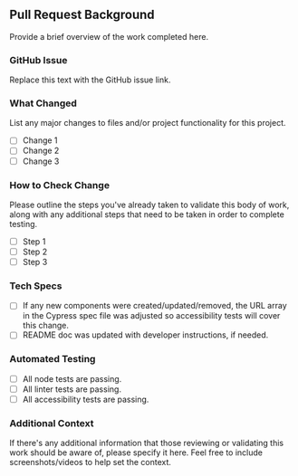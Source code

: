 ## Pull Request Background
Provide a brief overview of the work completed here.

### GitHub Issue
Replace this text with the GitHub issue link.

### What Changed 
List any major changes to files and/or project functionality for this project. 
- [ ] Change 1
- [ ] Change 2
- [ ] Change 3

### How to Check Change
Please outline the steps you've already taken to validate this body of work, along with any additional steps that need to be taken in order to complete testing.
- [ ] Step 1
- [ ] Step 2
- [ ] Step 3

### Tech Specs
- [ ] If any new components were created/updated/removed, the URL array in the Cypress spec file was adjusted so accessibility tests will cover this change.
- [ ] README doc was updated with developer instructions, if needed.

### Automated Testing
- [ ] All node tests are passing.
- [ ] All linter tests are passing.
- [ ] All accessibility tests are passing.

### Additional Context
If there's any additional information that those reviewing or validating this work should be aware of, please specify it here. Feel free to include screenshots/videos to help set the context.
